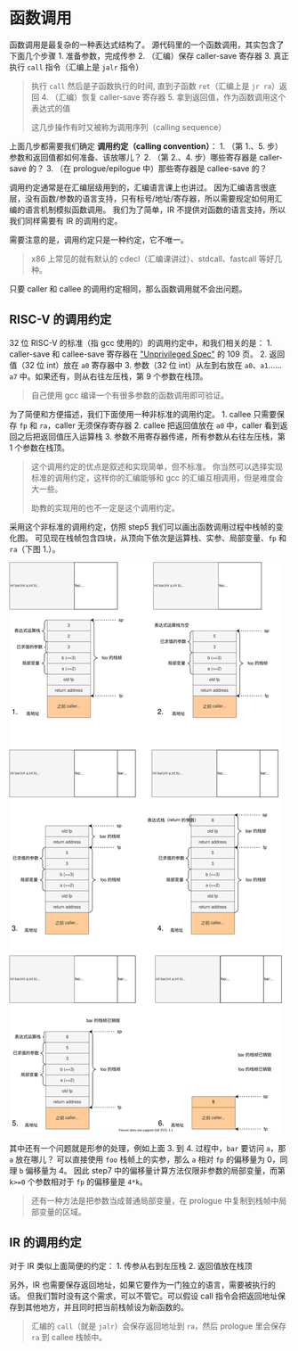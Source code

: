 # 函数调用

函数调用是最复杂的一种表达式结构了。 源代码里的一个函数调用，其实包含了下面几个步骤 1. 准备参数，完成传参 2. （汇编）保存 caller-save 寄存器 3. 真正执行 `call` 指令（汇编上是 `jalr` 指令）

> 执行 `call` 然后是子函数执行的时间, 直到子函数 `ret`（汇编上是 `jr ra`）返回 4. （汇编）恢复 caller-save 寄存器 5. 拿到返回值，作为函数调用这个表达式的值
>
> 这几步操作有时又被称为调用序列（calling sequence）

上面几步都需要我们确定 **调用约定（calling convention）**： 1. （第 1.、5. 步）参数和返回值都如何准备、该放哪儿？ 2. （第 2.、4. 步）哪些寄存器是 caller-save 的？ 3. （在 prologue/epilogue 中）那些寄存器是 callee-save 的？

调用约定通常是在汇编层级用到的，汇编语言课上也讲过。 因为汇编语言很底层，没有函数/参数的语言支持，只有标号/地址/寄存器，所以需要规定如何用汇编的语言机制模拟函数调用。 我们为了简单，IR 不提供对函数的语言支持，所以我们同样需要有 IR 的调用约定。

需要注意的是，调用约定只是一种约定，它不唯一。

> x86 上常见的就有默认的 cdecl（汇编课讲过）、stdcall、fastcall 等好几种。

只要 caller 和 callee 的调用约定相同，那么函数调用就不会出问题。

## RISC-V 的调用约定

32 位 RISC-V 的标准（指 gcc 使用的）的调用约定中，和我们相关的是： 1. caller-save 和 callee-save 寄存器在 ["Unprivileged Spec"](https://github.com/decaf-lang/minidecaf-tutorial/tree/a7c58f32237af2beccdc324dbac7fdeb6ed52447/docs/lab0/riscv.md) 的 109 页。 2. 返回值（32 位 int）放在 `a0` 寄存器中 3. 参数（32 位 int）从左到右放在 `a0`、`a1`……`a7` 中。如果还有，则从右往左压栈，第 9 个参数在栈顶。

> 自己使用 gcc 编译一个有很多参数的函数调用即可验证。

为了简便和方便描述，我们下面使用一种非标准的调用约定。 1. callee 只需要保存 `fp` 和 `ra`，caller 无须保存寄存器 2. callee 把返回值放在 `a0` 中，caller 看到返回之后把返回值压入运算栈 3. 参数不用寄存器传递，所有参数从右往左压栈，第 1 个参数在栈顶。

> 这个调用约定的优点是叙述和实现简单，但不标准。 你当然可以选择实现标准的调用约定，这样你的汇编能够和 gcc 的汇编互相调用，但是难度会大一些。
>
> 助教的实现用的也不一定是这个调用约定。

采用这个非标准的调用约定，仿照 step5 我们可以画出函数调用过程中栈帧的变化图。 可见现在栈帧包含四块，从顶向下依次是运算栈、实参、局部变量、`fp` 和 `ra`（下图 1.）。

![](../../../.gitbook/assets/param.svg)

其中还有一个问题就是形参的处理，例如上面 3. 到 4. 过程中，`bar` 要访问 `a`，那 `a` 放在哪儿？ 可以直接使用 `foo` 栈帧上的实参，那么 `a` 相对 `fp` 的偏移量为 0，同理 `b` 偏移量为 4。 因此 step7 中的偏移量计算方法仅限非参数的局部变量，而第 `k>=0` 个参数相对于 `fp` 的偏移量是 `4*k`。

> 还有一种方法是把参数当成普通局部变量，在 prologue 中复制到栈帧中局部变量的区域。

## IR 的调用约定

对于 IR 类似上面简便的约定： 1. 传参从右到左压栈 2. 返回值放在栈顶

另外，IR 也需要保存返回地址，如果它要作为一门独立的语言，需要被执行的话。 但我们暂时没有这个需求，可以不管它。可以假设 call 指令会把返回地址保存到其他地方，并且同时把当前栈帧设为新函数的。

> 汇编的 `call`（就是 `jalr`）会保存返回地址到 `ra`，然后 prologue 里会保存 `ra` 到 callee 栈帧中。

